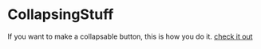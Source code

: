 # CollapsingStuff
 If you want to make a collapsable button, this is how you do it. [check it out](https://aognyan.github.io/CollapsingStuff/)
